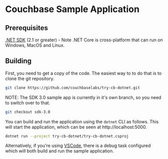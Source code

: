 # Couchbase Sample Application

## Prerequisites

[.NET SDK](https://dotnet.microsoft.com/download) (2.1 or greater) - Note .NET Core is cross-platform that can run on Windows, MacOS and Linux.

## Building

First, you need to get a copy of the code. The easiest way to to do that is to clone the git repository.

```bash
git clone https://github.com/couchbaselabs/try-cb-dotnet.git
```

NOTE: The SDK 3.0 sample app is currently in it's own branch, so you need to switch over to that.

```bash
git checkout sdk-3.0
```

You can build and run the application using the `dotnet` CLI as follows. This will start the application, which can be seen at http://localhost:5000.

```bash
dotnet run --project try-cb-dotnet/try-cb-dotnet.csproj
```

Alternatively, if you're using [VSCode](https://code.visualstudio.com/), there is a debug task configured which will both build and run the sample application.
